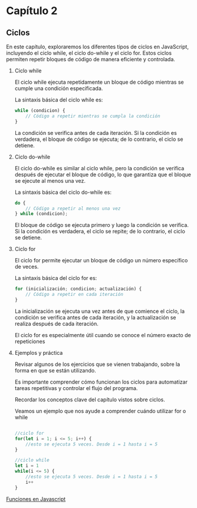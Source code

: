 # Capítulo 2

## Ciclos

En este capítulo, exploraremos los diferentes tipos de ciclos en JavaScript, incluyendo el ciclo while, el ciclo do-while y el ciclo for. Estos ciclos permiten repetir bloques de código de manera eficiente y controlada.

1. Ciclo while

    El ciclo while ejecuta repetidamente un bloque de código mientras se cumple una condición especificada.

    La sintaxis básica del ciclo while es:

    ```javascript
    while (condicion) {
        // Código a repetir mientras se cumpla la condición
    }
    ```

    La condición se verifica antes de cada iteración. Si la condición es verdadera, el bloque de código se ejecuta; de lo contrario, el ciclo se detiene.

2. Ciclo do-while

    El ciclo do-while es similar al ciclo while, pero la condición se verifica después de ejecutar el bloque de código, lo que garantiza que el bloque se ejecute al menos una vez.

    La sintaxis básica del ciclo do-while es:

    ```javascript
    do {
        // Código a repetir al menos una vez
    } while (condicion);
    ```

    El bloque de código se ejecuta primero y luego la condición se verifica. Si la condición es verdadera, el ciclo se repite; de lo contrario, el ciclo se detiene.

3. Ciclo for

    El ciclo for permite ejecutar un bloque de código un número específico de veces.

    La sintaxis básica del ciclo for es:

    ```javascript
    for (inicialización; condicion; actualización) {
        // Código a repetir en cada iteración
    }
    ```

    La inicialización se ejecuta una vez antes de que comience el ciclo, la condición se verifica antes de cada iteración, y la actualización se realiza después de cada iteración.

    El ciclo for es especialmente útil cuando se conoce el número exacto de repeticiones

4. Ejemplos y práctica

    Revisar algunos de los ejercicios que se vienen trabajando, sobre la forma en que se están utilizando.

    Es importante comprender cómo funcionan los ciclos para automatizar tareas repetitivas y controlar el flujo del programa.

    Recordar los conceptos clave del capítulo vistos sobre ciclos.

    Veamos un ejemplo que nos ayude a comprender cuándo utilizar for o while

    ```javascript
    
    //ciclo for
    for(let i = 1; i <= 5; i++) {
        //esto se ejecuta 5 veces. Desde i = 1 hasta i = 5
    }

    //ciclo while
    let i = 1
    while(i <= 5) {
        //esto se ejecuta 5 veces. Desde i = 1 hasta i = 5
        i++
    }
    ```

[Funciones en Javascript](./5-funciones.md)
